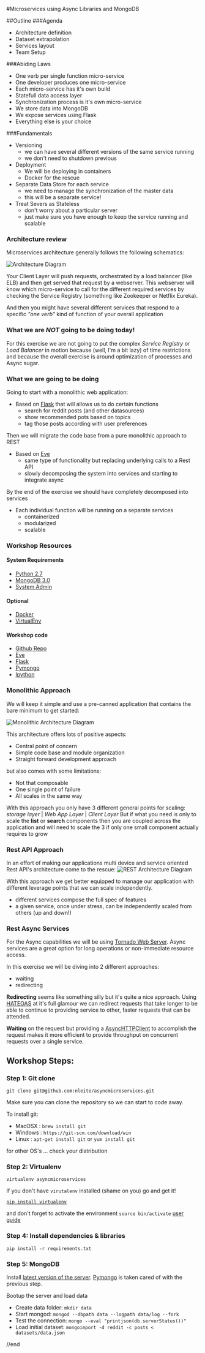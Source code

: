 #Microservices using Async Libraries and MongoDB

##Outline
###Agenda
- Architecture definition
- Dataset extrapolation
- Services layout
- Team Setup

###Abiding Laws
- One verb per single function micro-service
- One developer produces one micro-service
- Each micro-service has it's own build
- Statefull data access layer
- Synchronization process is it's own micro-service
- We store data into MongoDB
- We expose services using Flask
- Everything else is your choice

###Fundamentals
- Versioning
  - we can have several different versions of the same service running
  - we don't need to shutdown previous
- Deployment
  - We will be deploying in containers
  - Docker for the rescue
- Separate Data Store for each service
  - we need to manage the synchronization of the master data
  - this will be a separate service!
- Treat Severs as Stateless
  - don't worry about a particular server
  - just make sure you have enough to keep the service running and scalable

### Architecture review
Microservices architecture generally follows the following schematics:

![Architecture Diagram](static/Microservices_general_architecture.png)

Your Client Layer will push requests, orchestrated by a load balancer (like ELB) and then get served that request by a webserver.
This webserver will know which micro-service to call for the different required services by checking the Service Registry (something like Zookeeper or Netflix Eureka).

And then you might have several different services that respond to a specific _"one verb"_ kind of function of your overall application


### What we are *NOT* going to be doing today!
For this exercise we are not going to put the complex _Service Registry_ or _Load Balancer_ in motion because (well, I'm a bit lazy) of time restrictions and because the overall exercise is around optimization of processes and Async sugar.


### What we are going to be doing
Going to start with a monolithic web application:
- Based on [Flask][12] that will allows us to do certain functions
  - search for reddit posts (and other datasources)
  - show recommended pots based on topics
  - tag those posts according with user preferences

Then we will migrate the code base from a pure monolithic approach to REST
- Based on [Eve][13]
  - same type of functionality but replacing underlying calls to a Rest API
  - slowly decomposing the system into services and starting to integrate async

By the end of the exercise we should have completely decomposed into services
- Each individual function will be running on a separate services
  - containerized
  - modularized
  - scalable

### Workshop Resources
#### System Requirements
- [Python 2.7][17]
- [MongoDB 3.0][16]
- [System Admin][18]
#### Optional
- [Docker][20]
- [VirtualEnv][19]


#### Workshop code
- [Github Repo][21]
- [Eve][13]
- [Flask][12]
- [Pymongo][22]
- [Ipython][23]

### Monolithic Approach
We will keep it simple and use a pre-canned application that contains the bare minimum to get started:

![Monolithic Architecture Diagram](static/Monolithic.png)

This architecture offers lots of positive aspects:
- Central point of concern
- Simple code base and module organization
- Straight forward development approach

but also comes with some limitations:
- Not that composable
- One single point of failure  
- All scales in the same way

With this approach you only have 3 different general points for scaling: _storage layer_ | _Web App Layer_ | _Client Layer_
But if what you need is only to scale the **list** or **search** components then you are coupled across the application and will need to scale the 3 if only one small component actually requires to grow

### Rest API Approach
In an effort of making our applications multi device and service oriented Rest API's architecture come to the rescue:
![REST Architecture Diagram](static/REST.png)

With this approach we get better equipped to manage our application with different leverage points that we can scale independently.
- different services compose the full spec of features
- a given service, once under stress, can be independently scaled from others (up and down!)

### Rest Async Services
For the Async capabilities we will be using [Tornado Web Server][24].
Async services are a great option for long operations or non-immediate resource access.

In this exercise we will be diving into 2 different approaches:
- waiting
- redirecting

**Redirecting** seems like something silly but it's quite a nice approach.
Using [HATEOAS][25] at it's full glamour we can redirect requests that take longer to be able to continue to providing service to other, faster requests that can be attended.

**Waiting** on the request but providing a [AsyncHTTPClient][26] to accomplish the request makes it more efficient to provide throughput on concurrent requests over a single service.

## Workshop Steps:


### Step 1: Git clone
```
git clone git@github.com:nleite/asyncmicroservices.git
```
Make sure you can clone the repository so we can start to code away.

To install git:
- MacOSX : ```brew install git```
- Windows : ```https://git-scm.com/download/win```
- Linux : ```apt-get install git``` or ```yum install git```

for other OS's ... check your distribution

### Step 2: Virtualenv

```
virtualenv asyncmicroservices
```

If you don't have `virutalenv` installed (shame on you) go and get it!

[```pip install virtualenv```](https://virtualenv.pypa.io/en/latest/installation.html)

and don't forget to activate the environment ```source bin/activate``` [user guide](https://virtualenv.pypa.io/en/latest/userguide.html)

### Step 4: Install dependencies & libraries

```pip install -r requirements.txt```

### Step 5: MongoDB

Install [latest version of the server](https://www.mongodb.org/downloads). [Pymongo](https://api.mongodb.org/python/current/) is taken cared of with the previous step.

Bootup the server and load data
- Create data folder: ```mkdir data```
- Start mongod: ```mongod --dbpath data --logpath data/log --fork```
- Test the connection: ```mongo --eval "printjson(db.serverStatus())"```
- Load initial dataset: ```mongoimport -d reddit -c posts < datasets/data.json```






[1]:http://microservices.io/patterns/service-registry.html
[2]:http://jasonwilder.com/blog/2014/07/15/docker-service-discovery/
[3]:http://martinfowler.com/articles/microservices.html
[4]:http://techblog.netflix.com/
[5]:https://github.com/Netflix/eureka
[6]:http://www.objectmentor.com/resources/articles/srp.pdf
[7]:http://plainoldobjects.com/presentations/building-and-deploying-microservices-with-event-sourcing-cqrs-and-docker/qconsf-2014-building-and-deploying-microservices-with-event-sourcing-cqrs-and-docker/
[8]:http://cppmicroservices.org/doc_latest/index.html
[9]:http://highscalability.com/blog/2014/4/8/microservices-not-a-free-lunch.html
[10]:http://techblog.netflix.com/2013/06/announcing-zuul-edge-service-in-cloud.html
[11]:http://blog.miguelgrinberg.com/
[12]:http://flask.pocoo.org/
[13]:http://python-eve.org/
[14]:https://docs.angularjs.org/tutorial
[15]:https://sroze.github.io/ngInfiniteScroll/#
[16]:https://www.mongodb.org/downloads
[17]:https://www.python.org/downloads/release/python-2710/
[18]:https://en.wikipedia.org/wiki/System_administrator
[19]:https://virtualenv.pypa.io/en/latest/
[20]:https://www.docker.com/
[21]:https://github.com/nleite/asyncmicroservices
[22]:http://api.mongodb.org/python/current/
[23]:http://ipython.org/
[24]:http://www.tornadoweb.org/en/stable/
[25]:https://en.wikipedia.org/wiki/HATEOAS
[26]:http://tornado.readthedocs.org/en/latest/httpclient.html
//end
